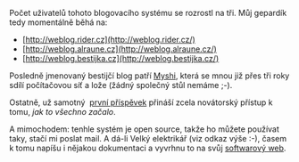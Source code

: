 <!-- dcterms:identifier = riderweblog#59 -->
<!-- dcterms:title = Nové gepardí mláďátko -->
<!-- np9:categoryId = 2 -->
<!-- x4w:category = Lidé a jiná zvěř -->
<!-- np9:authorId = 1 -->
<!-- np9:authorEmail = michal.valasek@altairis.cz -->
<!-- dcterms:creator = Michal Altair Valášek -->
<!-- dcterms:created = 2003-05-30T14:22:29+02:00 -->
<!-- dcterms:dateAccepted = 2003-05-30T14:22:29+02:00 -->

Počet uživatelů tohoto blogovacího systému se rozrostl na tři. Můj gepardík tedy momentálně běhá na:

*   [http://weblog.rider.cz](http://weblog.rider.cz/)
*   [http://weblog.alraune.cz](http://weblog.alraune.cz/)
*   [http://weblog.bestijka.cz](http://weblog.bestijka.cz/)

Posledně jmenovaný bestijčí blog patří [Myshi](http://www.bestijka.cz), která se mnou již přes tři roky sdílí počítačovou síť a lože (žádný společný stůl nemáme ;-).

Ostatně, už samotný  [první příspěvek](http://weblog.bestijka.cz/ShowRecord.aspx?day=20030522) přináší zcela novátorský přístup k tomu, *jak to všechno začalo*.

A mimochodem: tenhle systém je open source, takže ho můžete používat taky, stačí mi poslat mail. A dá-li Velký elektrikář (viz odkaz výše :-), časem k tomu napíšu i nějakou dokumentaci a vyvrhnu to na svůj [softwarový web](http://software.altaircom.net).